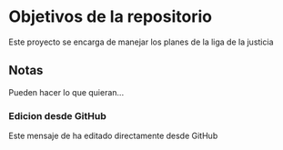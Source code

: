 # Objetivos de la repositorio

Este proyecto se encarga de manejar los planes de la liga de la justicia


## Notas
Pueden hacer lo que quieran...


### Edicion desde GitHub
Este mensaje de ha editado directamente desde GitHub
